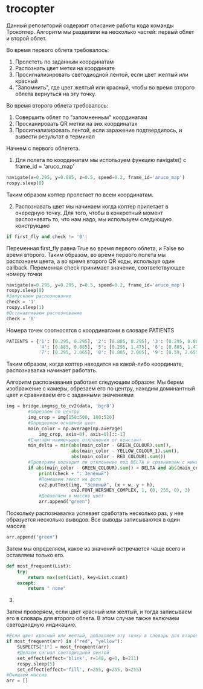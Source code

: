 # trocopter

Данный репозиторий содержит описание работы кода команды Трокоптер.
Алгоритм мы разделили на несколько частей: первый облет и второй облет.

Во время первого облета требовалось:
1) Пролететь по заданным координатам
2) Распознать цвет метки на координате
3) Просигнализировать светодиодной лентой, если цвет желтый или красный
4) "Запомнить", где цвет желтый или красный, чтобы во время второго облета вернуться на эту точку.

Во время второго облета требовалось:
1) Совершить облет по "запомненным" координатам
2) Просканировать QR метки на эих координатах
3) Просигнализировать лентой, если заражение подтвердилось, и вывести результат в терминал 

Начнем с первого облетета.
1) Для полета по координатам мы используем функцию navigate() с frame_id = 'aruco_map'
```python
navigate(x=0.295, y=0.885, z=0.5, speed=0.2, frame_id='aruco_map')
rospy.sleep(8)
```
Таким образом коптер пролетает по всем координатам.

2) Распознавать цвет мы начинаем когда коптер прилетает в очередную точку. Для того, чтобы в конкретный момент распознавать то, что нам надо, мы используем следующую конструкцию
```python
if first_fly and check != '0':
```
Переменная first_fly равна True во время первого облета, и False во время второго. Таким образом, во время первого полета мы распознаем цвета, а во время второго QR коды, используя один callback.
Переменная check принимает значение, соответствующее номеру точки
```python
navigate(x=0.295, y=0.295, z=0.5, speed=0.2, frame_id='aruco_map')
rospy.sleep(8)
#Запускаем распознование
check = '1'
rospy.sleep(1)
#Останавливаем распознование
check = '0'
```
Номера точек соотносятся с координатами в словаре PATIENTS
```python
PATIENTS = {'1': [0.295, 0.295], '2': [0.885, 0.295], '3': [0.295, 0.885],
            '4': [0.885, 0.885], '5': [0.295, 1.475], '6': [0.885, 1.475],
            '7': [0.295, 2.065], '8': [0.885, 2.065], '9': [0.59, 2.655]}
```
Таким образом, когда коптер находится на какой-либо координате, распознавалка начинает работать.

Алгоритм распознавания работает следующим образом:
Мы берем изображение с камеры, обрезаем его по центру, находим доминантный цвет и сравниваем его с заданными значениями
```python
img = bridge.imgmsg_to_cv2(data, 'bgr8')
        #Обрезаем по центру
        img_crop = img[150:500, 180:520]
        #Определяем основной цвет
        main_color = np.average(np.average(
            img_crop, axis=0), axis=0)[::-1]
        #Считаем наименьшее отклонения от констант
        min_delta = min(abs(main_color - GREEN_COLOUR).sum(),
                        abs(main_color - YELLOW_COLOUR_1).sum(),
                        abs(main_color - RED_COLOUR).sum())
        #Проверяем подходит ли отклонение под DELTA и сравниваем с минимальным
        if abs(main_color - GREEN_COLOUR).sum() < DELTA and abs(main_color - GREEN_COLOUR).sum() == min_delta:
            print(check + ": Зелёный")
            #Помещаем текст на фото
            cv2.putText(img, "Зеленый", (x + w, y + h),
                        cv2.FONT_HERSHEY_COMPLEX, 1, (0, 255, 0), 3)
            #Добавляем в массив цвет
            arr.append("green")
```
Поскольку распознавалка успевает сработать несколько раз, у нее образуется несколько выводов. Все выводы записываются в один массив
```python
arr.append("green")
```
Затем мы определяем, какое из значений встречается чаще всего и оставляем только его.
```python
def most_frequent(List):
    try:
        return max(set(List), key=List.count)
    except:
        return " none"
```
3)
Затем проверяем, если цвет красный или желтый, и тогда записываем его в словарь для второго облета. В этом случае также включаем светодиодную индикацию.
```python
#Если цвет красный или желтый, добавляем эту точку в словарь для второго облета
if most_frequent(arr) in ("red", "yellow"):
    SUSPECTS["1"] = most_frequent(arr)
    #Делаем сигнал светодиодной лентой
    set_effect(effect='blink', r=148, g=0, b=211)
    rospy.sleep(5)
    set_effect(effect='fill', r=255, g=255, b=255)
#Очищаем массив
arr = []
```
